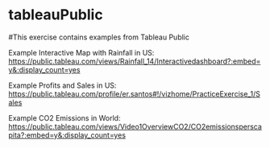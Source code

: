 
# tableauPublic

#This exercise contains examples from Tableau Public

Example Interactive Map with Rainfall in US: https://public.tableau.com/views/Rainfall_14/Interactivedashboard?:embed=y&:display_count=yes  

Example Profits and Sales in US: https://public.tableau.com/profile/er.santos#!/vizhome/PracticeExercise_1/Sales  

Example CO2 Emissions in World: https://public.tableau.com/views/Video1OverviewCO2/CO2emissionsperscapita?:embed=y&:display_count=yes 



